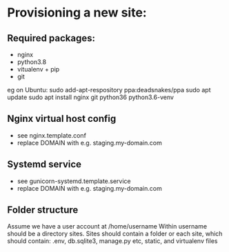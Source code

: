 Provisioning a new site:
========================

##  Required packages:
* nginx
* python3.8
* vitualenv + pip
* git

eg on Ubuntu:
	sudo add-apt-respository ppa:deadsnakes/ppa
	sudo apt update
	sudo apt install nginx git python36 python3.6-venv

## Nginx virtual host config
* see nginx.template.conf
* replace DOMAIN with e.g. staging.my-domain.com

## Systemd service
* see gunicorn-systemd.template.service
* replace DOMAIN with e.g. staging.my-domain.com

## Folder structure
Assume we have a user account at /home/username
Within username should be a directory sites.
Sites should contain a folder or each site, which should contain:
.env, db.sqlite3, manage.py etc, static, and virtualenv files